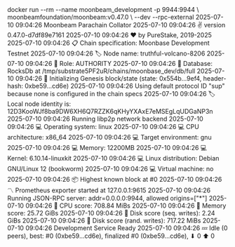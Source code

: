 <div id="termynal" data-termynal>
    <span data-ty="input"><span class="file-path"></span>docker run --rm --name moonbeam_development -p 9944:9944 \</span>
    <span data-ty>moonbeamfoundation/moonbeam:v0.47.0 \</span>
    <span data-ty>--dev --rpc-external</span>
    <span data-ty>2025-07-10 09:04:26 Moonbeam Parachain Collator</span>
    <span data-ty>2025-07-10 09:04:26 ✌️  version 0.47.0-d7df89e7161</span>
    <span data-ty>2025-07-10 09:04:26 ❤️  by PureStake, 2019-2025</span>
    <span data-ty>2025-07-10 09:04:26 📋 Chain specification: Moonbase Development Testnet</span>
    <span data-ty>2025-07-10 09:04:26 🏷  Node name: truthful-volcano-8206</span>
    <span data-ty>2025-07-10 09:04:26 👤 Role: AUTHORITY</span>
    <span data-ty>2025-07-10 09:04:26 💾 Database: RocksDb at /tmp/substrate5PF2uR/chains/moonbase_dev/db/full</span>
    <span data-ty>2025-07-10 09:04:26 🔨 Initializing Genesis block/state (state: 0x554b…9ef4, header-hash: 0xbe59…cd6e)</span>
    <span data-ty>2025-07-10 09:04:26 Using default protocol ID "sup" because none is configured in the chain specs</span>
    <span data-ty>2025-07-10 09:04:26 🏷  Local node identity is: 12D3KooWJf8ba9DW6XH6Q7RZZK6qKHyYXAxE7eMSEgLqUDGaNP3n</span>
    <span data-ty>2025-07-10 09:04:26 Running libp2p network backend</span>
    <span data-ty>2025-07-10 09:04:26 💻 Operating system: linux</span>
    <span data-ty>2025-07-10 09:04:26 💻 CPU architecture: x86_64</span>
    <span data-ty>2025-07-10 09:04:26 💻 Target environment: gnu</span>
    <span data-ty>2025-07-10 09:04:26 💻 Memory: 12200MB</span>
    <span data-ty>2025-07-10 09:04:26 💻 Kernel: 6.10.14-linuxkit</span>
    <span data-ty>2025-07-10 09:04:26 💻 Linux distribution: Debian GNU/Linux 12 (bookworm)</span>
    <span data-ty>2025-07-10 09:04:26 💻 Virtual machine: no</span>
    <span data-ty>2025-07-10 09:04:26 📦 Highest known block at #0</span>
    <span data-ty>2025-07-10 09:04:26 〽️ Prometheus exporter started at 127.0.0.1:9615</span>
    <span data-ty>2025-07-10 09:04:26 Running JSON-RPC server: addr=0.0.0.0:9944, allowed origins=["*"]</span>
    <span data-ty>2025-07-10 09:04:26 🏁 CPU score: 708.84 MiBs</span>
    <span data-ty>2025-07-10 09:04:26 🏁 Memory score: 25.72 GiBs</span>
    <span data-ty>2025-07-10 09:04:26 🏁 Disk score (seq. writes): 2.24 GiBs</span>
    <span data-ty>2025-07-10 09:04:26 🏁 Disk score (rand. writes): 717.22 MiBs</span>
    <span data-ty>2025-07-10 09:04:26 Development Service Ready</span>
    <span data-ty>2025-07-10 09:04:26 💤 Idle (0 peers), best: #0 (0xbe59…cd6e), finalized #0 (0xbe59…cd6e), ⬇ 0 ⬆ 0</span>
    <span data-ty="input"><span class="file-path"></span></span>
</div>